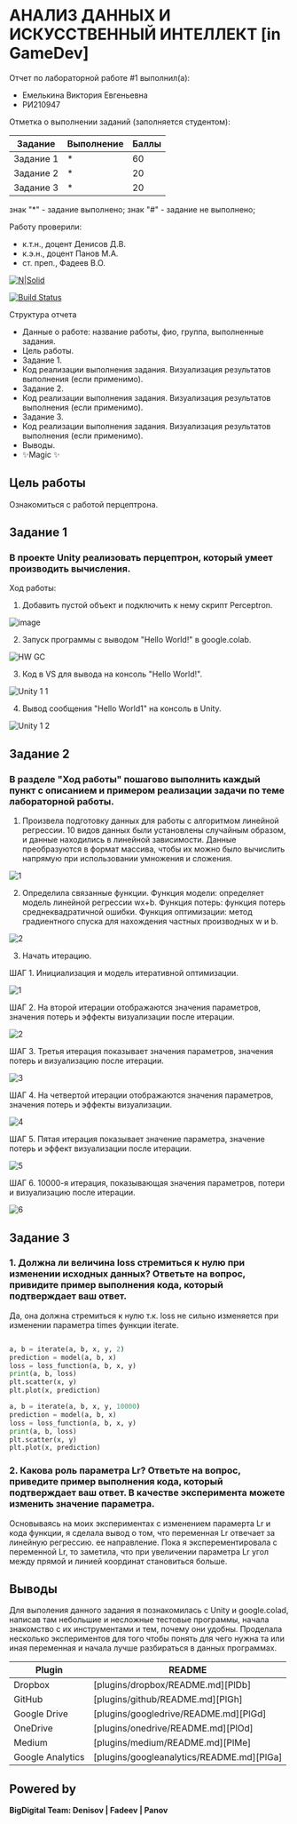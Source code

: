 # АНАЛИЗ ДАННЫХ И ИСКУССТВЕННЫЙ ИНТЕЛЛЕКТ [in GameDev]
Отчет по лабораторной работе #1 выполнил(а):
- Емелькина Виктория Евгеньевна
- РИ210947

Отметка о выполнении заданий (заполняется студентом):

| Задание | Выполнение | Баллы |
| ------ | ------ | ------ |
| Задание 1 | * | 60 |
| Задание 2 | * | 20 |
| Задание 3 | * | 20 |

знак "*" - задание выполнено; знак "#" - задание не выполнено;

Работу проверили:
- к.т.н., доцент Денисов Д.В.
- к.э.н., доцент Панов М.А.
- ст. преп., Фадеев В.О.

[![N|Solid](https://cldup.com/dTxpPi9lDf.thumb.png)](https://nodesource.com/products/nsolid)

[![Build Status](https://travis-ci.org/joemccann/dillinger.svg?branch=master)](https://travis-ci.org/joemccann/dillinger)

Структура отчета

- Данные о работе: название работы, фио, группа, выполненные задания.
- Цель работы.
- Задание 1.
- Код реализации выполнения задания. Визуализация результатов выполнения (если применимо).
- Задание 2.
- Код реализации выполнения задания. Визуализация результатов выполнения (если применимо).
- Задание 3.
- Код реализации выполнения задания. Визуализация результатов выполнения (если применимо).
- Выводы.
- ✨Magic ✨

## Цель работы
Ознакомиться с работой перцептрона.

## Задание 1
### В проекте Unity реализовать перцептрон, который умеет производить вычисления.
Ход работы:

1. Добавить пустой объект и подключить к нему скрипт Perceptron.

![image](https://user-images.githubusercontent.com/94571271/205273601-387136ab-8d5e-48ed-ba87-7b33707eaa7a.png)

2. Запуск программы с выводом "Hello World!" в google.colab.

![HW GC](https://user-images.githubusercontent.com/94571271/192746731-430576f8-feda-427c-99af-8bc3e5146d90.png)

3. Код в VS для вывода на консоль "Hello World!".

![Unity 1 1](https://user-images.githubusercontent.com/94571271/192747162-f02632d8-635e-4e4f-b7de-c387cd5449e0.png)

4. Вывод сообщения "Hello World1" на консоль в Unity.

![Unity 1 2](https://user-images.githubusercontent.com/94571271/192747418-8d6d9412-eecd-4ebb-b956-74c59725d728.png)

## Задание 2
### В разделе "Ход работы" пошагово выполнить каждый пункт с описанием и примером реализации задачи по теме лабораторной работы.

1. Произвела подготовку данных для работы с алгоритмом линейной регрессии. 10 видов данных были установлены случайным образом, и данные находились в линейной зависимости. Данные преобразуются в формат массива, чтобы их можно было вычислить напрямую при использовании умножения и сложения.

![1](https://user-images.githubusercontent.com/94571271/192778703-2758de07-8d15-49d0-8cc4-10747b33f976.png)

2. Определила связанные функции. Функция модели: определяет модель линейной регрессии wx+b. Функция потерь: функция потерь среднеквадратичной ошибки. Функция оптимизации: метод градиентного спуска для нахождения частных производных w и b.

![2](https://user-images.githubusercontent.com/94571271/192779176-58976a89-8fe7-4caa-91ec-832b3597f95c.png)

3. Начать итерацию.

ШАГ 1. Инициализация и модель итеративной оптимизации.

![1](https://user-images.githubusercontent.com/94571271/192780154-e24365bd-522c-4b6d-8689-92510990499b.png)

ШАГ 2. На второй итерации отображаются значения параметров, значения потерь и эффекты визуализации после итерации.

![2](https://user-images.githubusercontent.com/94571271/192780255-92d175a7-5926-4e71-84ae-d996e235c047.png)

ШАГ 3. Третья итерация показывает значения параметров, значения потерь и визуализацию после итерации.

![3](https://user-images.githubusercontent.com/94571271/192780344-35caa7b2-8d01-42e3-9471-7a096c4d44e5.png)

ШАГ 4. На четвертой итерации отображаются значения параметров, значения потерь и эффекты визуализации.

![4](https://user-images.githubusercontent.com/94571271/192780444-3f6e95fb-652e-41d4-b583-c0a8d8dfbaac.png)

ШАГ 5. Пятая итерация показывает значение параметра, значение потерь и эффект визуализации после итерации.

![5](https://user-images.githubusercontent.com/94571271/192780518-086d3a3e-fbcc-4bee-996e-d8c5e362fc74.png)

ШАГ 6. 10000-я итерация, показывающая значения параметров, потери и визуализацию после итерации.

![6](https://user-images.githubusercontent.com/94571271/192780633-f0697466-18f8-4803-8816-fb83524126c0.png)

## Задание 3
### 1. Должна ли величина loss стремиться к нулю при изменении исходных данных? Ответьте на вопрос, привидите пример выполнения кода, который подтверждает ваш ответ.

Да, она должна стремиться к нулю т.к. loss не сильно изменяется при изменении параметра times функции iterate.

```py

a, b = iterate(a, b, x, y, 2)
prediction = model(a, b, x)
loss = loss_function(a, b, x, y)
print(a, b, loss)
plt.scatter(x, y)
plt.plot(x, prediction)

a, b = iterate(a, b, x, y, 10000)
prediction = model(a, b, x)
loss = loss_function(a, b, x, y)
print(a, b, loss)
plt.scatter(x, y)
plt.plot(x, prediction)

```
### 2. Какова роль параметра Lr? Ответьте на вопрос, приведите пример выполнения кода, который подтверждает ваш ответ. В качестве эксперимента можете изменить значение параметра.

Основываясь на моих экспериментах с изменением парамерта Lr и кода функции, я сделала вывод о том, что переменная Lr отвечает за линейную регрессию. ее направление. Пока я эксперементировала с переменной Lr, то заметила, что при увеличении параметра Lr угол между прямой и линией координат становиться больше.

## Выводы

Для выполения данного задания я познакомилась с Unity и google.colad, написав там небольшие и несложные тестовые программы, начала знакомство с их инструментами и тем, почему они удобны. Проделала несколько экспериментов для того чтобы понять для чего нужна та или иная переменная и начала лучше разбираться в данных программах. 

| Plugin | README |
| ------ | ------ |
| Dropbox | [plugins/dropbox/README.md][PlDb] |
| GitHub | [plugins/github/README.md][PlGh] |
| Google Drive | [plugins/googledrive/README.md][PlGd] |
| OneDrive | [plugins/onedrive/README.md][PlOd] |
| Medium | [plugins/medium/README.md][PlMe] |
| Google Analytics | [plugins/googleanalytics/README.md][PlGa] |

## Powered by

**BigDigital Team: Denisov | Fadeev | Panov**
